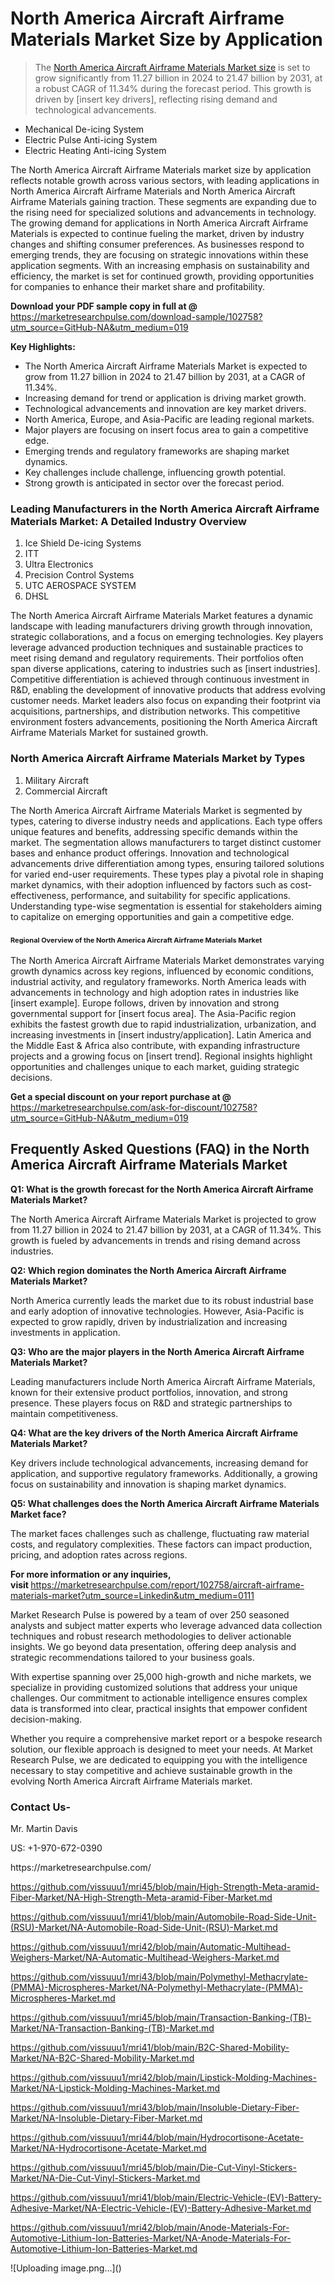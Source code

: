 <h1>North America Aircraft Airframe Materials Market&nbsp;Size by Application</h1><blockquote><p>The <a href="https://marketresearchpulse.com/download-sample/102758?utm_source=GitHub-NA&amp;utm_medium=019">North America Aircraft Airframe Materials Market size</a> is set to grow significantly from 11.27 billion in 2024 to 21.47 billion by 2031, at a robust CAGR of 11.34% during the forecast period. This growth is driven by [insert key drivers], reflecting rising demand and technological advancements.</p></blockquote><ul><li>Mechanical De-icing System<li> Electric Pulse Anti-icing System<li> Electric Heating Anti-icing System</li></ul><p>The North America Aircraft Airframe Materials market size by application reflects notable growth across various sectors, with leading applications in North America Aircraft Airframe Materials and North America Aircraft Airframe Materials gaining traction. These segments are expanding due to the rising need for specialized solutions and advancements in technology. The growing demand for applications in North America Aircraft Airframe Materials is expected to continue fueling the market, driven by industry changes and shifting consumer preferences. As businesses respond to emerging trends, they are focusing on strategic innovations within these application segments. With an increasing emphasis on sustainability and efficiency, the market is set for continued growth, providing opportunities for companies to enhance their market share and profitability.</p><p><strong>Download your PDF sample copy in full at @ </strong><a href="https://marketresearchpulse.com/download-sample/102758?utm_source=GitHub-NA&amp;utm_medium=019">https://marketresearchpulse.com/download-sample/102758?utm_source=GitHub-NA&amp;utm_medium=019</a></p><p><strong>Key Highlights: </strong></p><ul><li>The North America Aircraft Airframe Materials Market is expected to grow from 11.27 billion in 2024 to 21.47 billion by 2031, at a CAGR of 11.34%.</li><li>Increasing demand for trend or application is driving market growth.</li><li>Technological advancements and innovation are key market drivers.</li><li>North America, Europe, and Asia-Pacific are leading regional markets.</li><li>Major players are focusing on insert focus area to gain a competitive edge.</li><li>Emerging trends and regulatory frameworks are shaping market dynamics.</li><li>Key challenges include challenge, influencing growth potential.</li><li>Strong growth is anticipated in sector over the forecast period.</li></ul><h3>Leading Manufacturers in the North America Aircraft Airframe Materials Market: A Detailed Industry Overview</h3><ol><li>Ice Shield De-icing Systems</li><li>ITT</li><li>Ultra Electronics</li><li>Precision Control Systems</li><li>UTC AEROSPACE SYSTEM</li><li>DHSL</li></ol><div class="flex max-w-full flex-col flex-grow"><div class="min-h-8 text-message flex w-full flex-col items-end gap-2 whitespace-normal break-words [.text-message+&amp;]:mt-5" dir="auto" data-message-author-role="assistant" data-message-id="fd8432e4-4910-450d-b182-61b7bfb0a01f" data-message-model-slug="gpt-4o"><div class="flex w-full flex-col gap-1 empty:hidden first:pt-[3px]"><div class="markdown prose w-full break-words dark:prose-invert light"><p>The North America Aircraft Airframe Materials Market features a dynamic landscape with leading manufacturers driving growth through innovation, strategic collaborations, and a focus on emerging technologies. Key players leverage advanced production techniques and sustainable practices to meet rising demand and regulatory requirements. Their portfolios often span diverse applications, catering to industries such as [insert industries]. Competitive differentiation is achieved through continuous investment in R&amp;D, enabling the development of innovative products that address evolving customer needs. Market leaders also focus on expanding their footprint via acquisitions, partnerships, and distribution networks. This competitive environment fosters advancements, positioning the North America Aircraft Airframe Materials Market for sustained growth.</p></div></div></div></div><h3>North America Aircraft Airframe Materials Market by Types</h3><ol><li>Military Aircraft<li> Commercial Aircraft</li></ol><div class="flex max-w-full flex-col flex-grow"><div class="min-h-8 text-message flex w-full flex-col items-end gap-2 whitespace-normal break-words [.text-message+&amp;]:mt-5" dir="auto" data-message-author-role="assistant" data-message-id="084470be-0bb7-4664-bddf-5156b4f41249" data-message-model-slug="gpt-4o-mini"><div class="flex w-full flex-col gap-1 empty:hidden first:pt-[3px]"><div class="markdown prose w-full break-words dark:prose-invert light"><p>The North America Aircraft Airframe Materials Market is segmented by types, catering to diverse industry needs and applications. Each type offers unique features and benefits, addressing specific demands within the market. The segmentation allows manufacturers to target distinct customer bases and enhance product offerings. Innovation and technological advancements drive differentiation among types, ensuring tailored solutions for varied end-user requirements. These types play a pivotal role in shaping market dynamics, with their adoption influenced by factors such as cost-effectiveness, performance, and suitability for specific applications. Understanding type-wise segmentation is essential for stakeholders aiming to capitalize on emerging opportunities and gain a competitive edge.</p></div></div></div></div><h3><span style="font-size: 11px;">Regional Overview of the North America Aircraft Airframe Materials Market</span></h3><div class="flex max-w-full flex-col flex-grow"><div class="min-h-8 text-message flex w-full flex-col items-end gap-2 whitespace-normal break-words [.text-message+&amp;]:mt-5" dir="auto" data-message-author-role="assistant" data-message-id="e9038762-ce64-4e30-91c9-9bd413514231" data-message-model-slug="gpt-4o-mini"><div class="flex w-full flex-col gap-1 empty:hidden first:pt-[3px]"><div class="markdown prose w-full break-words dark:prose-invert light"><p>The North America Aircraft Airframe Materials Market demonstrates varying growth dynamics across key regions, influenced by economic conditions, industrial activity, and regulatory frameworks. North America leads with advancements in technology and high adoption rates in industries like [insert example]. Europe follows, driven by innovation and strong governmental support for [insert focus area]. The Asia-Pacific region exhibits the fastest growth due to rapid industrialization, urbanization, and increasing investments in [insert industry/application]. Latin America and the Middle East &amp; Africa also contribute, with expanding infrastructure projects and a growing focus on [insert trend]. Regional insights highlight opportunities and challenges unique to each market, guiding strategic decisions.</p></div></div></div></div><p><strong>Get a special discount on your report purchase at @ </strong><a href="https://marketresearchpulse.com/ask-for-discount/102758?utm_source=GitHub-NA&amp;utm_medium=019">https://marketresearchpulse.com/ask-for-discount/102758?utm_source=GitHub-NA&amp;utm_medium=019</a></p><h2>Frequently Asked Questions (FAQ) in the North America Aircraft Airframe Materials Market</h2><p><strong>Q1: What is the growth forecast for the North America Aircraft Airframe Materials Market?</strong></p><p>The North America Aircraft Airframe Materials Market is projected to grow from 11.27 billion in 2024 to 21.47 billion by 2031, at a CAGR of 11.34%. This growth is fueled by advancements in trends and rising demand across industries.</p><p><strong>Q2: Which region dominates the North America Aircraft Airframe Materials Market?</strong></p><p>North America currently leads the market due to its robust industrial base and early adoption of innovative technologies. However, Asia-Pacific is expected to grow rapidly, driven by industrialization and increasing investments in application.</p><p><strong>Q3: Who are the major players in the North America Aircraft Airframe Materials Market?</strong></p><p>Leading manufacturers include North America Aircraft Airframe Materials, known for their extensive product portfolios, innovation, and strong presence. These players focus on R&amp;D and strategic partnerships to maintain competitiveness.</p><p><strong>Q4: What are the key drivers of the North America Aircraft Airframe Materials Market?</strong></p><p>Key drivers include technological advancements, increasing demand for application, and supportive regulatory frameworks. Additionally, a growing focus on sustainability and innovation is shaping market dynamics.</p><p><strong>Q5: What challenges does the North America Aircraft Airframe Materials Market face?</strong></p><p>The market faces challenges such as challenge, fluctuating raw material costs, and regulatory complexities. These factors can impact production, pricing, and adoption rates across regions.</p><p><strong>For more information or any inquiries, visit&nbsp;</strong><a href="https://marketresearchpulse.com/report/102758/aircraft-airframe-materials-market?utm_source=Linkedin&utm_medium=0111">https://marketresearchpulse.com/report/102758/aircraft-airframe-materials-market?utm_source=Linkedin&utm_medium=0111</a></p><p>Market Research Pulse is powered by a team of over 250 seasoned analysts and subject matter experts who leverage advanced data collection techniques and robust research methodologies to deliver actionable insights. We go beyond data presentation, offering deep analysis and strategic recommendations tailored to your business goals.</p><p>With expertise spanning over 25,000 high-growth and niche markets, we specialize in providing customized solutions that address your unique challenges. Our commitment to actionable intelligence ensures complex data is transformed into clear, practical insights that empower confident decision-making.</p><p>Whether you require a comprehensive market report or a bespoke research solution, our flexible approach is designed to meet your needs. At Market Research Pulse, we are dedicated to equipping you with the intelligence necessary to stay competitive and achieve sustainable growth in the evolving North America Aircraft Airframe Materials market.</p><h3><strong>Contact Us-</strong></h3><p>Mr. Martin Davis</p><p>US: +1-970-672-0390</p><p>https://marketresearchpulse.com/</p><p><a href="https://github.com/vissuuu1/mri45/blob/main/High-Strength-Meta-aramid-Fiber-Market/NA-High-Strength-Meta-aramid-Fiber-Market.md">https://github.com/vissuuu1/mri45/blob/main/High-Strength-Meta-aramid-Fiber-Market/NA-High-Strength-Meta-aramid-Fiber-Market.md</a></p><p><a href="https://github.com/vissuuu1/mri41/blob/main/Automobile-Road-Side-Unit-(RSU)-Market/NA-Automobile-Road-Side-Unit-(RSU)-Market.md">https://github.com/vissuuu1/mri41/blob/main/Automobile-Road-Side-Unit-(RSU)-Market/NA-Automobile-Road-Side-Unit-(RSU)-Market.md</a></p><p><a href="https://github.com/vissuuu1/mri42/blob/main/Automatic-Multihead-Weighers-Market/NA-Automatic-Multihead-Weighers-Market.md">https://github.com/vissuuu1/mri42/blob/main/Automatic-Multihead-Weighers-Market/NA-Automatic-Multihead-Weighers-Market.md</a></p><p><a href="https://github.com/vissuuu1/mri43/blob/main/Polymethyl-Methacrylate-(PMMA)-Microspheres-Market/NA-Polymethyl-Methacrylate-(PMMA)-Microspheres-Market.md">https://github.com/vissuuu1/mri43/blob/main/Polymethyl-Methacrylate-(PMMA)-Microspheres-Market/NA-Polymethyl-Methacrylate-(PMMA)-Microspheres-Market.md</a></p><p><a href="https://github.com/vissuuu1/mri45/blob/main/Transaction-Banking-(TB)-Market/NA-Transaction-Banking-(TB)-Market.md">https://github.com/vissuuu1/mri45/blob/main/Transaction-Banking-(TB)-Market/NA-Transaction-Banking-(TB)-Market.md</a></p><p><a href="https://github.com/vissuuu1/mri41/blob/main/B2C-Shared-Mobility-Market/NA-B2C-Shared-Mobility-Market.md">https://github.com/vissuuu1/mri41/blob/main/B2C-Shared-Mobility-Market/NA-B2C-Shared-Mobility-Market.md</a></p><p><a href="https://github.com/vissuuu1/mri42/blob/main/Lipstick-Molding-Machines-Market/NA-Lipstick-Molding-Machines-Market.md">https://github.com/vissuuu1/mri42/blob/main/Lipstick-Molding-Machines-Market/NA-Lipstick-Molding-Machines-Market.md</a></p><p><a href="https://github.com/vissuuu1/mri43/blob/main/Insoluble-Dietary-Fiber-Market/NA-Insoluble-Dietary-Fiber-Market.md">https://github.com/vissuuu1/mri43/blob/main/Insoluble-Dietary-Fiber-Market/NA-Insoluble-Dietary-Fiber-Market.md</a></p><p><a href="https://github.com/vissuuu1/mri44/blob/main/Hydrocortisone-Acetate-Market/NA-Hydrocortisone-Acetate-Market.md">https://github.com/vissuuu1/mri44/blob/main/Hydrocortisone-Acetate-Market/NA-Hydrocortisone-Acetate-Market.md</a></p><p><a href="https://github.com/vissuuu1/mri45/blob/main/Die-Cut-Vinyl-Stickers-Market/NA-Die-Cut-Vinyl-Stickers-Market.md">https://github.com/vissuuu1/mri45/blob/main/Die-Cut-Vinyl-Stickers-Market/NA-Die-Cut-Vinyl-Stickers-Market.md</a></p><p><a href="https://github.com/vissuuu1/mri41/blob/main/Electric-Vehicle-(EV)-Battery-Adhesive-Market/NA-Electric-Vehicle-(EV)-Battery-Adhesive-Market.md">https://github.com/vissuuu1/mri41/blob/main/Electric-Vehicle-(EV)-Battery-Adhesive-Market/NA-Electric-Vehicle-(EV)-Battery-Adhesive-Market.md</a></p><p><a href="https://github.com/vissuuu1/mri42/blob/main/Anode-Materials-For-Automotive-Lithium-Ion-Batteries-Market/NA-Anode-Materials-For-Automotive-Lithium-Ion-Batteries-Market.md">https://github.com/vissuuu1/mri42/blob/main/Anode-Materials-For-Automotive-Lithium-Ion-Batteries-Market/NA-Anode-Materials-For-Automotive-Lithium-Ion-Batteries-Market.md</a></p>
![Uploading image.png…]()
